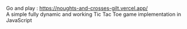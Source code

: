 Go and play : https://noughts-and-crosses-gilt.vercel.app/
<br>
A simple fully dynamic and working Tic Tac Toe game implementation in JavaScript
